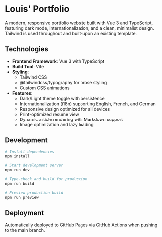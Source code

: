 # Louis' Portfolio

A modern, responsive portfolio website built with Vue 3 and TypeScript, featuring dark mode, internationalization, and a clean, minimalist design. Tailwind is used throughout and built-upon an existing template.

## Technologies

- **Frontend Framework**: Vue 3 with TypeScript
- **Build Tool**: Vite
- **Styling**:
  - Tailwind CSS
  - @tailwindcss/typography for prose styling
  - Custom CSS animations
- **Features**:
  - Dark/Light theme toggle with persistence
  - Internationalization (i18n) supporting English, French, and German
  - Responsive design optimized for all devices
  - Print-optimized resume view
  - Dynamic article rendering with Markdown support
  - Image optimization and lazy loading

## Development

```bash
# Install dependencies
npm install

# Start development server
npm run dev

# Type-check and build for production
npm run build

# Preview production build
npm run preview
```

## Deployment

Automatically deployed to GitHub Pages via GitHub Actions when pushing to the main branch.
